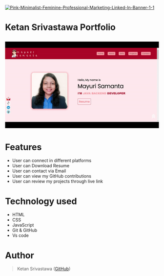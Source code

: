 <a href='https://postimages.org/' target='_blank'><img src='https://i.postimg.cc/zB5GC49D/Pink-Minimalist-Feminine-Professional-Marketing-Linked-In-Banner-1-1.png' border='0' alt='Pink-Minimalist-Feminine-Professional-Marketing-Linked-In-Banner-1-1'/></a>

# Ketan Srivastawa Portfolio

<h2 align="center">
  <img src="/Assets/icons/ezgif.com-gif-maker.gif" alt="gif" width="600px" />
  <br>
</h2>

# Features

- User can connect in different platforms
- User can Download Resume
- User can contact via Email
- User can view my GitHub contributions
- User can review my projects through live link

# Technology used 

- HTML
- CSS
- JavaScript
- Git & GitHub
- Vs code

# Author

> Ketan Srivastawa ([GitHub](https://github.com/ksrivastawa))